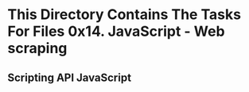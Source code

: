 # This Directory Contains The Tasks For Files 0x14. JavaScript - Web scraping 

## Scripting API JavaScript
